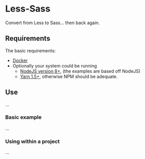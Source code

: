 # Less-Sass

Convert from Less to Sass... then back again.

## Requirements
The basic requirements:
 * [Docker](https://docs.docker.com/engine/installation/)
 * Optionally your system could be running 
    - [NodeJS version 8+](https://nodejs.org/), (the examples are based off NodeJS)
    - [Yarn 1.5+](https://yarnpkg.com), otherwise NPM should be adequate.
 
 
## Use
...

### Basic example
...

### Using within a project
...
